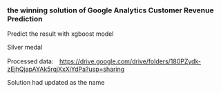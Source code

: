 ### the winning solution of Google Analytics Customer Revenue Prediction




Predict the result with xgboost model

Silver medal

Processed data:　https://drive.google.com/drive/folders/180PZydk-zEjhQjapAYAk5rqjXxXiYdPa?usp=sharing

Solution had updated as the name
